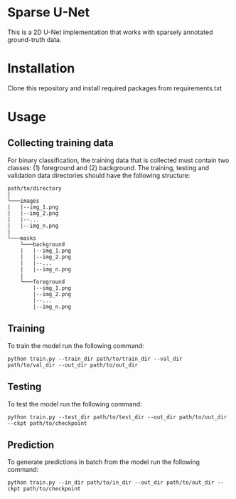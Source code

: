 # Sparse U-Net

This is a 2D U-Net implementation that works with sparsely annotated ground-truth data. 

# Installation

Clone this repository and install required packages from requirements.txt 

# Usage

## Collecting training data

For binary classification, the training data that is collected must contain two classes: (1) foreground and (2) background. The training, testing and validation data directories should have the following structure:

```
path/to/directory
|
└───images
|   |--img_1.png
|   |--img_2.png
|   |--...
|   |--img_n.png
|
└───masks
    └───background
    |   |--img_1.png
    |   |--img_2.png
    |   |--...
    |   |--img_n.png
    |
    └───foreground
        |--img_1.png
        |--img_2.png
        |--...
        |--img_n.png
```

## Training

To train the model run the following command:
```
python train.py --train_dir path/to/train_dir --val_dir path/to/val_dir --out_dir path/to/out_dir
```
## Testing

To test the model run the following command:
```
python train.py --test_dir path/to/test_dir --out_dir path/to/out_dir --ckpt path/to/checkpoint
```
## Prediction 

To generate predictions in batch from the model run the following command:
```
python train.py --in_dir path/to/in_dir --out_dir path/to/out_dir --ckpt path/to/checkpoint
```
